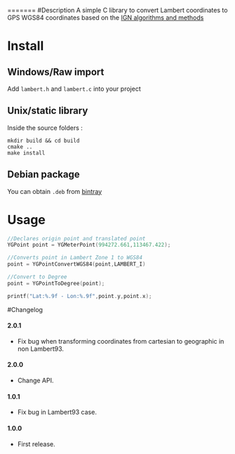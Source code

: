 =======
#Description
A simple C library to convert Lambert coordinates to GPS WGS84 coordinates based on the [IGN algorithms and methods](http://geodesie.ign.fr/contenu/fichiers/documentation/algorithmes/notice/NTG_71.pdf)

# Install

## Windows/Raw import

Add `lambert.h` and `lambert.c` into your project

## Unix/static library

Inside the source folders :

	mkdir build && cd build
	cmake ..
	make install

## Debian package

 You can obtain `.deb` from [bintray](https://bintray.com/yageek/deb/liblambert)

# Usage

```c
//Declares origin point and translated point
YGPoint point = YGMeterPoint(994272.661,113467.422);

//Converts point in Lambert Zone 1 to WGS84
point = YGPointConvertWGS84(point,LAMBERT_I)

//Convert to Degree
point = YGPointToDegree(point);

printf("Lat:%.9f - Lon:%.9f",point.y,point.x);
```

#Changelog
#### 2.0.1
* Fix bug when transforming coordinates from cartesian to geographic in non Lambert93.

#### 2.0.0
* Change API.

#### 1.0.1
* Fix bug in Lambert93 case.

#### 1.0.0
* First release.
